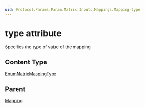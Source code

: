 ```yaml
---
uid: Protocol.Params.Param.Matrix.Inputs.Mappings.Mapping-type
---
```


# type attribute

Specifies the type of value of the mapping.

## Content Type

[EnumMatrixMappingType](xref:Protocol-EnumMatrixMappingType)

## Parent

[Mapping](xref:Protocol.Params.Param.Matrix.Inputs.Mappings.Mapping)
